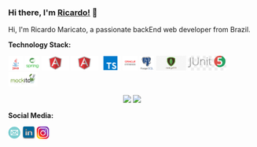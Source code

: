 ### Hi there, I'm [Ricardo!](https://anuraghazra.github.io) 👋

Hi, I'm Ricardo Maricato, a passionate backEnd web developer from Brazil.

**Technology Stack:**

<a><img src="https://github.com/RicardoMaricato/RicardoMaricato/blob/main/images/java.png"
alt="Java" height="30"/></a>
<a><img src="https://github.com/RicardoMaricato/RicardoMaricato/blob/main/images/spring-1.png"
alt="Spring" height="30"/></a>
<a><img src="https://github.com/RicardoMaricato/RicardoMaricato/blob/main/images/angular.png"
alt="Angular" height="30"/></a>
<a><img src="https://github.com/RicardoMaricato/RicardoMaricato/blob/main/images/angular.png"
alt="Angular" height="30"/></a>
<a><img src="https://github.com/RicardoMaricato/RicardoMaricato/blob/main/images/type-script.png"
alt="TypeScript" height="30"/></a>
<a><img src="https://github.com/RicardoMaricato/RicardoMaricato/blob/main/images/oracle-2.png" 
alt="Oracle" height="30"/></a>
<a><img src="https://github.com/RicardoMaricato/RicardoMaricato/blob/main/images/postgresql-1.png" 
alt="Postgresql" height="30"/></a>
<a><img src="https://github.com/RicardoMaricato/RicardoMaricato/blob/main/images/mongo-db.png"
alt="MongoDB" height="30"/></a>
<a><img src="https://github.com/RicardoMaricato/RicardoMaricato/blob/main/images/junit.jpg"
alt="JUnit" height="30"/></a>
<a><img src="https://github.com/RicardoMaricato/RicardoMaricato/blob/main/images/mockito.png"
alt="Mockito" height="30"/></a>


<p align="center">
<img height= "170em" src="https://github-readme-stats-eight-theta.vercel.app/api?username=RicardoMaricato&count_private=true&show_icons=true&theme=dark"/>
<img height= "170em" src="https://github-readme-stats-eight-theta.vercel.app/api/top-langs/?username=RicardoMaricato&layout=compact&theme=dark&bg_color=30,0d0d0d,191919&title_color=fff&text_color=fff&icon_color=79ff97"/>


**Social Media:**

<a href="mailto:ricardo.maricato@hotmail.com"><img src="https://github.com/RicardoMaricato/RicardoMaricato/blob/main/images/email.png" 
alt="email" height="25"/></a>
<a href="https://www.linkedin.com/in/ricardomaricato/">
<img src="https://github.com/RicardoMaricato/RicardoMaricato/blob/main/images/linkedin.png" alt="instagram" height="25"/></a>
<a href="https://www.instagram.com/ricardomaricato/">
<img src="https://github.com/RicardoMaricato/RicardoMaricato/blob/main/images/instagram.png" alt="linkedin" height="25"/></a>
</p>
